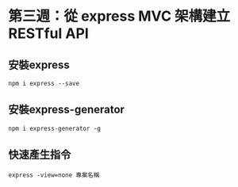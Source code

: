 # 第三週：從 express MVC 架構建立 RESTful API

## 安裝express
```
npm i express --save

```

## 安裝express-generator

```
npm i express-generator -g
```

## 快速產生指令
```
express -view=none 專案名稱
```